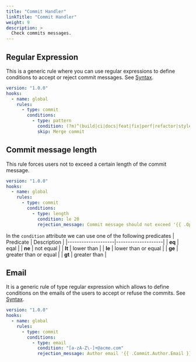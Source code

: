 ```yaml
---
title: "Commit Handler"
linkTitle: "Commit Handler"
weight: 9
description: >
  Check commits messages.
---
```


## Regular Expression
This is a generic rule where you can use regular expressions to define conditions to accept or reject commit messages. See [Syntax](https://github.com/google/re2/wiki/Syntax).

``` yaml
version: "1.0.0"
hooks:
  - name: global
    rules:
      - type: commit
        conditions:
          - type: pattern
            condition: (?m)^(build|ci|docs|feat|fix|perf|refactor|style|test)\([a-z]+\):\s([a-z\.\-\s]+)
            skip: Merge commit
```

## Commit message length
This rule forces users not to exceed a certain length of the commit message.

``` yaml
version: "1.0.0"
hooks:
  - name: global
    rules:
      - type: commit
        conditions:
          - type: length
            condition: le 20
            rejection_message: Commit message should not exceed '{{ .Operand }}' characters
```

In the `condition` attribute we can use one of the following predicates
| Predicate          | Description        |
|--------------------|--------------------|
| **eq** | eqal |
| **ne** | not equal |
| **lt** | lower than |
| **le** | lower than or equal |
| **ge** | greater than or equal |
| **gt** | greater than |

## Email
It is a generic rule of type regular expression which allows to define conditions on the emails of the users to accept or refuse the commits. See [Syntax](https://github.com/google/re2/wiki/Syntax).

``` yaml
version: "1.0.0"
hooks:
  - name: global
    rules:
      - type: commit
        conditions:
          - type: email
            condition: "[a-zA-Z\-]+@acme.com"
            rejection_message: Author email '{{ .Commit.Author.Email }}' is not valid email address
```